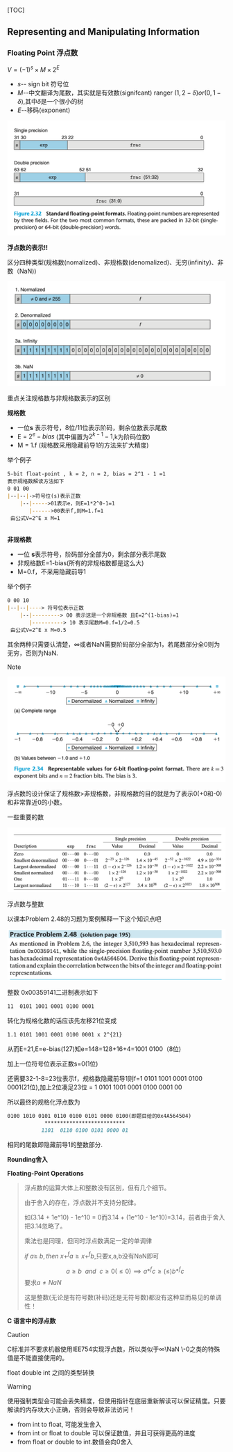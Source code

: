 [TOC]

## Representing and Manipulating Information

### Floating Point 浮点数

$V = (-1)^s\times M\times 2^E$

- *s*-- sign bit 符号位
- *M*--中文翻译为尾数，其实就是有效数(signifcant) ranger $(1,2-\delta)or(0,1-\delta)$,其中$\delta$是一个很小的树
- *E*--移码(exponent) 

![image-20241221153809877](./assets/standant-floating-point.png)

**浮点数的表示‼️**

区分四种类型(规格数(nomalized)、非规格数(denomalized)、无穷(infinity)、非数（NaN))

![image-20241221171405459](./assets/float-point-values.png)

重点关注规格数与非规格数表示的区别

**规格数**

- 一位**s** 表示符号，8位/11位表示阶码，剩余位数表示尾数
- E = $2^e - bias$ (其中偏置为$2^{k-1}-1$,k为阶码位数)
- M = 1.f (规格数采用隐藏前导1的方法来扩大精度)

举个例子

```markdown
5-bit float-point , k = 2, n = 2, bias = 2^1 - 1 =1
表示规格数解读方法如下	
0 01 00
|--|--|->符号位(s)表示正数
    |--|----->01表示e，则E=1*2^0-1=1
       |------>00表示f,则M=1.f=1
 由公式V=2^E x M=1
 
```

**非规格数**

- 一位 **s**表示符号，阶码部分全部为0，剩余部分表示尾数
- 非规格数E=1-bias(所有的非规格数都是这么大)
- M=0.f，不采用隐藏前导1

举个例子

```markdown
0 00 10
|--|--|----> 符号位表示正数
    |--|---------> 00 表示这是一个非规格数 且E=2^(1-bias)=1
       |----------> 10 表示尾数M=0.f=1/2=0.5
 由公式V=2^E x M=0.5
```

其余两种只需要认清楚，∞或者NaN需要阶码部分全部为1，若尾数部分全0则为无穷，否则为NaN.

> [!note]
>
> ![image-20241221173028929](./assets/normailzed-vs-denormailzed.png)
>
> 浮点数的设计保证了规格数>非规格数，非规格数的目的就是为了表示0(+0和-0)和非常靠近0的小数。
>
> 一些重要的数
>
> ![image-20241221172959884](./assets/importan-float.png)

浮点数与整数

以课本Problem 2.48的习题为案例解释一下这个知识点吧

![image-20241221173229420](./assets/Problem-2-48.png)

整数 0x00359141二进制表示如下

```markdown
11  0101 1001 0001 0100 0001
```

转化为规格化数的话应该先左移21位变成

```markdown
1.1 0101 1001 0001 0100 0001 x 2^{21}
```

从而E=21,E=e-bias(127)知e=148=128+16+4=1001 0100（8位)

加上一位符号位表示正数s=0(1位)

还需要32-1-8=23位表示f，规格数隐藏前导1则f=1 0101 1001 0001 0100 0001(21位),加上2位凑足23位 = 1 0101 1001 0001 0100 0001 00

所以最终的规格化浮点数为
```markdown
0100 1010 0101 0110 0100 0101 0000 0100(即题目给的0x4A564504)
            **************************
           1101  0110 0100 0101 0000 01
```

相同的尾数即隐藏前导1的整数部分.

**Rounding舍入**

**Floating-Point Operations**

> 浮点数的运算大体上和整数没有区别，但有几个细节。
>
> 由于舍入的存在，浮点数并不支持分配律。
>
> 如(3.14 + 1e^10) - 1e^10 = 0而3.14 + (1e^10 - 1e^10)=3.14，前者由于舍入把3.14忽略了。
>
> 乘法也是同理，但同时浮点数满足一定的单调律
>
> $if\ a\geq\ b,then\ x + ^fa\geq x+^fb$,只要x,a,b没有NaN即可
>
> $$a\geq b\ \ and\ \ c\geq0(\leq0)\implies a *^fc\geq(\leq)b*^fc $$ 要求$a\neq NaN$
>
> 这是整数(无论是有符号数(补码)还是无符号数)都没有这种显而易见的单调性！

**C 语言中的浮点数**

> [!Caution]
>
> C标准并不要求机器使用IEE754实现浮点数，所以类似于∞\NaN \\-0之类的特殊值是不能直接使用的。

float double int 之间的类型转换

> [!warning]
>
> 使用强制类型会可能会丢失精度，但使用指针在底层重新解读可以保证精度。只要解读的内存块大小正确，否则会导致非法访问！

- from int to float, 可能发生舍入
- from int or float to double 可以保证数值，并且可获得更高的进度
- from float or double to int.数值会向0舍入
